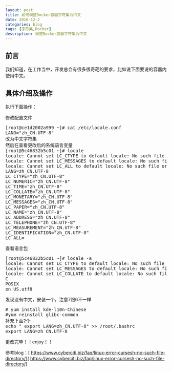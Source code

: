 ```yaml
---
layout: post
title: 如何调整Docker容器字符集为中文
date: 2016-12-2
categories: blog
tags: [字符集,Docker]
description: 调整Docker容器字符集为中文
---
```



## 前言

我们知道，在工作当中，开发总会有很多很奇葩的要求，比如说下面要说的容器内使用中文。

## 具体介绍及操作

执行下面操作：

修改配置文件
<pre>
[root@ce1d2002a999 ~]# cat /etc/locale.conf 
LANG="zh_CN.UTF-8"
改为中文字符集
然后在查看更改后的系统语言变量
[root@5c46832b5c01 ~]# locale
locale: Cannot set LC_CTYPE to default locale: No such file or directory
locale: Cannot set LC_MESSAGES to default locale: No such file or directory
locale: Cannot set LC_ALL to default locale: No such file or directory
LANG=zh_CN.UTF-8
LC_CTYPE="zh_CN.UTF-8"
LC_NUMERIC="zh_CN.UTF-8"
LC_TIME="zh_CN.UTF-8"
LC_COLLATE="zh_CN.UTF-8"
LC_MONETARY="zh_CN.UTF-8"
LC_MESSAGES="zh_CN.UTF-8"
LC_PAPER="zh_CN.UTF-8"
LC_NAME="zh_CN.UTF-8"
LC_ADDRESS="zh_CN.UTF-8"
LC_TELEPHONE="zh_CN.UTF-8"
LC_MEASUREMENT="zh_CN.UTF-8"
LC_IDENTIFICATION="zh_CN.UTF-8"
LC_ALL=
</pre>
查看语言包
<pre>
[root@5c46832b5c01 ~]# locale -a
locale: Cannot set LC_CTYPE to default locale: No such file or directory
locale: Cannot set LC_MESSAGES to default locale: No such file or directory
locale: Cannot set LC_COLLATE to default locale: No such file or directory
C
POSIX
en_US.utf8
</pre>
发现没有中文，安装一个，注意7跟6不一样
<pre>
# yum install kde-l10n-Chinese
#yum reinstall glibc-common
补充下面2个
echo " export LANG=zh_CN.UTF-8" >> /root/.bashrc
export LANG=zh_CN.UTF-8
</pre>

更改完毕！！enjoy！！

参考blog：[ https://www.cyberciti.biz/faq/linux-error-cursesh-no-such-file-directory/]( https://www.cyberciti.biz/faq/linux-error-cursesh-no-such-file-directory/)
